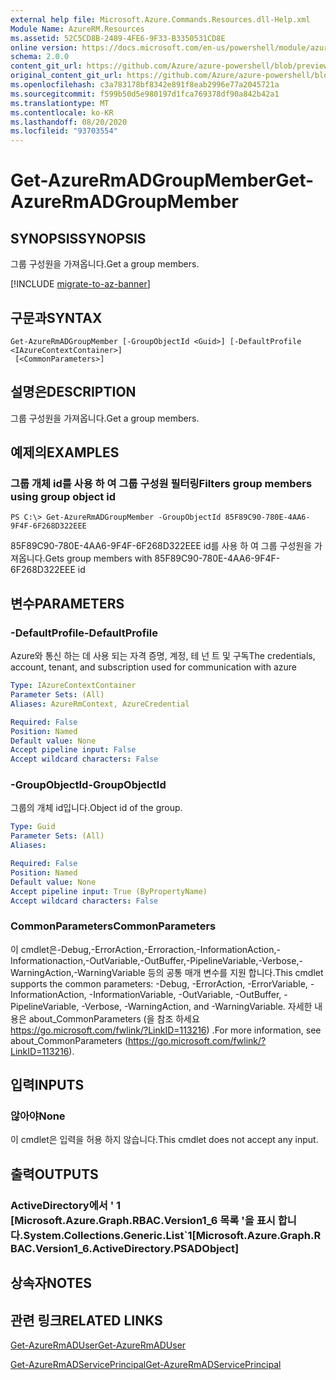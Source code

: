 ```yaml
---
external help file: Microsoft.Azure.Commands.Resources.dll-Help.xml
Module Name: AzureRM.Resources
ms.assetid: 52C5CD8B-2489-4FE6-9F33-B3350531CD8E
online version: https://docs.microsoft.com/en-us/powershell/module/azurerm.resources/get-azurermadgroupmember
schema: 2.0.0
content_git_url: https://github.com/Azure/azure-powershell/blob/preview/src/ResourceManager/Resources/Commands.Resources/help/Get-AzureRmADGroupMember.md
original_content_git_url: https://github.com/Azure/azure-powershell/blob/preview/src/ResourceManager/Resources/Commands.Resources/help/Get-AzureRmADGroupMember.md
ms.openlocfilehash: c3a783178bf8342e891f8eab2996e77a2045721a
ms.sourcegitcommit: f599b50d5e980197d1fca769378df90a842b42a1
ms.translationtype: MT
ms.contentlocale: ko-KR
ms.lasthandoff: 08/20/2020
ms.locfileid: "93703554"
---
```

# <span data-ttu-id="1a2b8-101">Get-AzureRmADGroupMember</span><span class="sxs-lookup"><span data-stu-id="1a2b8-101">Get-AzureRmADGroupMember</span></span>

## <span data-ttu-id="1a2b8-102">SYNOPSIS</span><span class="sxs-lookup"><span data-stu-id="1a2b8-102">SYNOPSIS</span></span>
<span data-ttu-id="1a2b8-103">그룹 구성원을 가져옵니다.</span><span class="sxs-lookup"><span data-stu-id="1a2b8-103">Get a group members.</span></span>

[!INCLUDE [migrate-to-az-banner](../../includes/migrate-to-az-banner.md)]

## <span data-ttu-id="1a2b8-104">구문과</span><span class="sxs-lookup"><span data-stu-id="1a2b8-104">SYNTAX</span></span>

```
Get-AzureRmADGroupMember [-GroupObjectId <Guid>] [-DefaultProfile <IAzureContextContainer>]
 [<CommonParameters>]
```

## <span data-ttu-id="1a2b8-105">설명은</span><span class="sxs-lookup"><span data-stu-id="1a2b8-105">DESCRIPTION</span></span>
<span data-ttu-id="1a2b8-106">그룹 구성원을 가져옵니다.</span><span class="sxs-lookup"><span data-stu-id="1a2b8-106">Get a group members.</span></span>

## <span data-ttu-id="1a2b8-107">예제의</span><span class="sxs-lookup"><span data-stu-id="1a2b8-107">EXAMPLES</span></span>

### <span data-ttu-id="1a2b8-108">그룹 개체 id를 사용 하 여 그룹 구성원 필터링</span><span class="sxs-lookup"><span data-stu-id="1a2b8-108">Filters group members using group object id</span></span>
```
PS C:\> Get-AzureRmADGroupMember -GroupObjectId 85F89C90-780E-4AA6-9F4F-6F268D322EEE
```

<span data-ttu-id="1a2b8-109">85F89C90-780E-4AA6-9F4F-6F268D322EEE id를 사용 하 여 그룹 구성원을 가져옵니다.</span><span class="sxs-lookup"><span data-stu-id="1a2b8-109">Gets group members with 85F89C90-780E-4AA6-9F4F-6F268D322EEE id</span></span>

## <span data-ttu-id="1a2b8-110">변수</span><span class="sxs-lookup"><span data-stu-id="1a2b8-110">PARAMETERS</span></span>

### <span data-ttu-id="1a2b8-111">-DefaultProfile</span><span class="sxs-lookup"><span data-stu-id="1a2b8-111">-DefaultProfile</span></span>
<span data-ttu-id="1a2b8-112">Azure와 통신 하는 데 사용 되는 자격 증명, 계정, 테 넌 트 및 구독</span><span class="sxs-lookup"><span data-stu-id="1a2b8-112">The credentials, account, tenant, and subscription used for communication with azure</span></span>

```yaml
Type: IAzureContextContainer
Parameter Sets: (All)
Aliases: AzureRmContext, AzureCredential

Required: False
Position: Named
Default value: None
Accept pipeline input: False
Accept wildcard characters: False
```

### <span data-ttu-id="1a2b8-113">-GroupObjectId</span><span class="sxs-lookup"><span data-stu-id="1a2b8-113">-GroupObjectId</span></span>
<span data-ttu-id="1a2b8-114">그룹의 개체 id입니다.</span><span class="sxs-lookup"><span data-stu-id="1a2b8-114">Object id of the group.</span></span>

```yaml
Type: Guid
Parameter Sets: (All)
Aliases:

Required: False
Position: Named
Default value: None
Accept pipeline input: True (ByPropertyName)
Accept wildcard characters: False
```

### <span data-ttu-id="1a2b8-115">CommonParameters</span><span class="sxs-lookup"><span data-stu-id="1a2b8-115">CommonParameters</span></span>
<span data-ttu-id="1a2b8-116">이 cmdlet은-Debug,-ErrorAction,-Erroraction,-InformationAction,-Informationaction,-OutVariable,-OutBuffer,-PipelineVariable,-Verbose,-WarningAction,-WarningVariable 등의 공통 매개 변수를 지원 합니다.</span><span class="sxs-lookup"><span data-stu-id="1a2b8-116">This cmdlet supports the common parameters: -Debug, -ErrorAction, -ErrorVariable, -InformationAction, -InformationVariable, -OutVariable, -OutBuffer, -PipelineVariable, -Verbose, -WarningAction, and -WarningVariable.</span></span> <span data-ttu-id="1a2b8-117">자세한 내용은 about_CommonParameters (을 참조 하세요 https://go.microsoft.com/fwlink/?LinkID=113216) .</span><span class="sxs-lookup"><span data-stu-id="1a2b8-117">For more information, see about_CommonParameters (https://go.microsoft.com/fwlink/?LinkID=113216).</span></span>

## <span data-ttu-id="1a2b8-118">입력</span><span class="sxs-lookup"><span data-stu-id="1a2b8-118">INPUTS</span></span>

### <span data-ttu-id="1a2b8-119">않아야</span><span class="sxs-lookup"><span data-stu-id="1a2b8-119">None</span></span>
<span data-ttu-id="1a2b8-120">이 cmdlet은 입력을 허용 하지 않습니다.</span><span class="sxs-lookup"><span data-stu-id="1a2b8-120">This cmdlet does not accept any input.</span></span>

## <span data-ttu-id="1a2b8-121">출력</span><span class="sxs-lookup"><span data-stu-id="1a2b8-121">OUTPUTS</span></span>

### <span data-ttu-id="1a2b8-122">ActiveDirectory에서 ' 1 [Microsoft.Azure.Graph.RBAC.Version1_6 목록 '을 표시 합니다.</span><span class="sxs-lookup"><span data-stu-id="1a2b8-122">System.Collections.Generic.List\`1[Microsoft.Azure.Graph.RBAC.Version1_6.ActiveDirectory.PSADObject]</span></span>

## <span data-ttu-id="1a2b8-123">상속자</span><span class="sxs-lookup"><span data-stu-id="1a2b8-123">NOTES</span></span>

## <span data-ttu-id="1a2b8-124">관련 링크</span><span class="sxs-lookup"><span data-stu-id="1a2b8-124">RELATED LINKS</span></span>

[<span data-ttu-id="1a2b8-125">Get-AzureRmADUser</span><span class="sxs-lookup"><span data-stu-id="1a2b8-125">Get-AzureRmADUser</span></span>](./Get-AzureRmADUser.md)

[<span data-ttu-id="1a2b8-126">Get-AzureRmADServicePrincipal</span><span class="sxs-lookup"><span data-stu-id="1a2b8-126">Get-AzureRmADServicePrincipal</span></span>](./Get-AzureRmADServicePrincipal.md)

